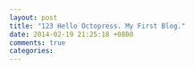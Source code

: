 ```yaml
---
layout: post
title: "123 Hello Octopress. My First Blog."
date: 2014-02-19 21:25:18 +0800
comments: true
categories: 
---
```

